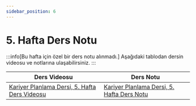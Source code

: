```yaml
---
sidebar_position: 6
---
```


# 5. Hafta Ders Notu

:::info[Bu hafta için özel bir ders notu alınmadı.]
Aşağıdaki tablodan dersin videosu ve notlarına ulaşabilirsiniz.
:::

<table>
    <thead>
        <tr>
            <th>Ders Videosu</th>
            <th>Ders Notu</th>
        </tr>
    </thead>
    <tbody>
        <tr>
            <td>
                <a href="https://ue.harran.edu.tr/pluginfile.php/1941256/mod_resource/content/1/Kariyer%20Planlama%20%20Dersi%205-u8.webm" target="_blank">Kariyer Planlama Dersi, 5. Hafta Ders Videosu</a>
            </td>
            <td>
                <a href="https://docs.google.com/presentation/d/1kKceKMFM9Vrj_7UH3JQbPVtZaAfx20SV/edit?usp=sharing&ouid=115882030821992427966&rtpof=true&sd=true" target="_blank">Kariyer Planlama Dersi, 5. Hafta Ders Notu</a>
            </td>
        </tr>
    </tbody>
</table>